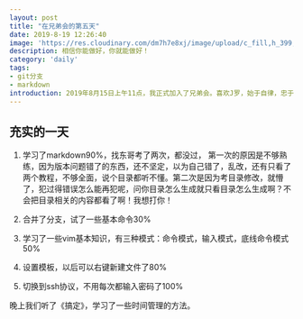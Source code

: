 ```yaml
---
layout: post
title: "在兄弟会的第五天"
date: 2019-8-19 12:26:40
image: 'https://res.cloudinary.com/dm7h7e8xj/image/upload/c_fill,h_399,w_760/v1501268554/sunrise_ttb9nk.jpg'
description: 相信你能做好，你就能做好！
category: 'daily'
tags:
- git分支
- markdown
introduction: 2019年8月15日上午11点，我正式加入了兄弟会。喜欢J罗，始于自律，忠于坚定！要做一个像他一样的人啊！
---
```


## 充实的一天

1. 学习了markdown90%，找东哥考了两次，都没过， 第一次的原因是不够熟练，因为版本问题错了的东西，还不坚定，以为自己错了，乱改，还有只看了两个教程，不够全面，说个目录都听不懂。第二次是因为考目录修改，就懵了，犯过得错误怎么能再犯呢，问你目录怎么生成就只看目录怎么生成啊？不会把目录相关的内容都看了啊！我想打你！  

2. 合并了分支，试了一些基本命令30%  

3. 学习了一些vim基本知识，有三种模式：命令模式，输入模式，底线命令模式 50%   

4. 设置模板，以后可以右键新建文件了80%

5. 切换到ssh协议，不用每次都输入密码了100%

晚上我们听了《搞定》，学习了一些时间管理的方法。













